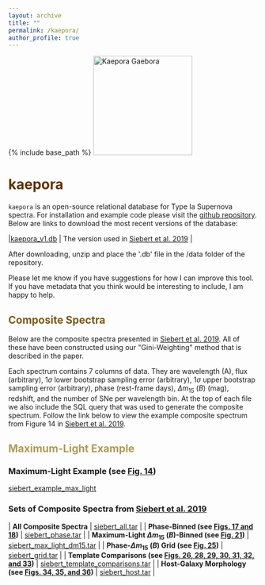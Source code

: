 ```yaml
---
layout: archive
title: ""
permalink: /kaepora/
author_profile: true
---
```


{% include base_path %}
<img src="http://msiebert1.github.io/images/Kaepora_Gaebora_Icon.png" alt="Kaepora Gaebora" align="bottom" width="200"/>

<span style="color:#5D3301">kaepora</span>
=======

``kaepora`` is an open-source relational database for Type Ia Supernova spectra. For installation and example code please visit the [github repository](https://github.com/msiebert1/kaepora). Below are links to download the most recent versions of the database:

|[kaepora_v1.db]() | The version used in [Siebert et al. 2019](https://msiebert1.github.io/publication/2019-XX-XX-Siebert_2019_MNRAS) |

After downloading, unzip and place the '.db' file in the /data folder of the repository. 

Please let me know if you have suggestions for how I can improve this tool. If you have metadata that you think would be interesting to include, I am happy to help. 

<span style="color:#7B5A18">Composite Spectra</span>
-----------------------

Below are the composite spectra presented in [Siebert et al. 2019](https://msiebert1.github.io/publication/2019-XX-XX-Siebert_2019_MNRAS). All of these have been constructed using our "Gini-Weighting" method that is described in the paper. 

Each spectrum contains 7 columns of data. They are wavelength (A), flux (arbitrary), $1\sigma$ lower bootstrap sampling error (arbitrary), $1\sigma$ upper bootstrap sampling error (arbitrary), phase (rest-frame days), $\Delta m_{15}$ $(B)$ (mag), redshift, and the number of SNe per wavelength bin. At the top of each file we also include the SQL query that was used to generate the composite spectrum. Follow the link below to view the example composite spectrum from Figure 14 in [Siebert et al. 2019](https://msiebert1.github.io/publication/2019-XX-XX-Siebert_2019_MNRAS). 

<h2 style="color:#AE9A55">Maximum-Light Example</h2>

### Maximum-Light Example (see [Fig. 14](https://msiebert1.github.io/files/maximum_light_all_dm15.pdf))

[siebert_example_max_light](http://msiebert1.github.io/files/siebert_example_max_light_N=102_Nspec=170_phase=p0.01_dm15=1.13_z=0.014.txt)

### Sets of Composite Spectra from [Siebert et al. 2019](https://msiebert1.github.io/publication/2019-XX-XX-Siebert_2019_MNRAS)

| **All Composite Spectra**                                               | [siebert_all.tar]()                                                                       |
| **Phase-Binned (see [Figs. 17 and 18]())**                              | [siebert_phase.tar]()                                                                     |
| **Maximum-Light $\Delta m_{15}$ $(B)$-Binned (see [Fig. 21]())**        | [siebert_max_light_dm15.tar](http://msiebert1.github.io/files/siebert_max_light_dm15.tar) |
| **Phase-$\Delta m_{15}$ $(B)$ Grid (see [Fig. 25]())**                  | [siebert_grid.tar]()                                                                      |
| **Template Comparisons (see [Figs. 26, 28, 29, 30, 31, 32, and 33]())** | [siebert_template_comparisons.tar]()                                                      |
| **Host-Galaxy Morphology (see [Figs. 34, 35, and 36]())**               | [siebert_host.tar]()                                                                      |

